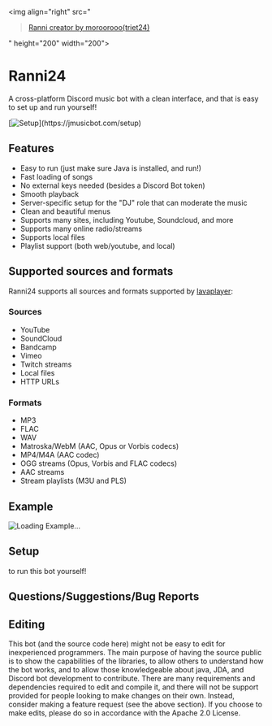 <img align="right" src="<blockquote class="imgur-embed-pub" lang="en" data-id="a/KnbWIuK"  ><a href="//imgur.com/a/KnbWIuK">Ranni creator by moroorooo(triet24)</a></blockquote><script async src="//s.imgur.com/min/embed.js" charset="utf-8"></script>" height="200" width="200">
# Ranni24

A cross-platform Discord music bot with a clean interface, and that is easy to set up and run yourself!

[![Setup]([[http://i.imgur.com/VvXYp5j.png](https://drive.google.com/drive/u/1/folders/1ZfUiWi3ewbid2PB8m3RuNqHb8AhAdGfW)](https://drive.google.com/drive/u/1/folders/1ZfUiWi3ewbid2PB8m3RuNqHb8AhAdGfW))](https://jmusicbot.com/setup)

## Features
  * Easy to run (just make sure Java is installed, and run!)
  * Fast loading of songs
  * No external keys needed (besides a Discord Bot token)
  * Smooth playback
  * Server-specific setup for the "DJ" role that can moderate the music
  * Clean and beautiful menus
  * Supports many sites, including Youtube, Soundcloud, and more
  * Supports many online radio/streams
  * Supports local files
  * Playlist support (both web/youtube, and local)

## Supported sources and formats
Ranni24 supports all sources and formats supported by [lavaplayer](https://github.com/sedmelluq/lavaplayer#supported-formats):
### Sources
  * YouTube
  * SoundCloud
  * Bandcamp
  * Vimeo
  * Twitch streams
  * Local files
  * HTTP URLs
### Formats
  * MP3
  * FLAC
  * WAV
  * Matroska/WebM (AAC, Opus or Vorbis codecs)
  * MP4/M4A (AAC codec)
  * OGG streams (Opus, Vorbis and FLAC codecs)
  * AAC streams
  * Stream playlists (M3U and PLS)

## Example
![Loading Example...](https://i.imgur.com/kVtTKvS.gif)

## Setup
 to run this bot yourself!

## Questions/Suggestions/Bug Reports


## Editing
This bot (and the source code here) might not be easy to edit for inexperienced programmers. The main purpose of having the source public is to show the capabilities of the libraries, to allow others to understand how the bot works, and to allow those knowledgeable about java, JDA, and Discord bot development to contribute. There are many requirements and dependencies required to edit and compile it, and there will not be support provided for people looking to make changes on their own. Instead, consider making a feature request (see the above section). If you choose to make edits, please do so in accordance with the Apache 2.0 License.
